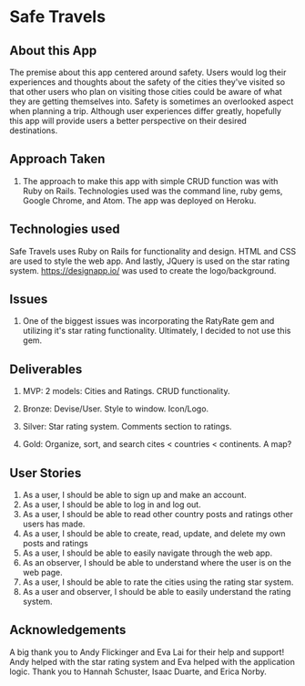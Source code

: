 # Safe Travels

## About this App

The premise about this app centered around safety. Users would log their experiences and thoughts about the safety of the cities they've visited so that other users who plan on visiting those cities could be aware of what they are getting themselves into. Safety is sometimes an overlooked aspect when planning a trip. Although user experiences differ greatly, hopefully this app will provide users a better perspective on their desired destinations.

## Approach Taken

1. The approach to make this app with simple CRUD function was with Ruby on Rails. Technologies used was the command line, ruby gems, Google Chrome, and Atom. The app was deployed on Heroku.

## Technologies used

Safe Travels uses Ruby on Rails for functionality and design. HTML and CSS are used to style the web app. And lastly, JQuery is used on the star rating system. https://designapp.io/ was used to create the logo/background.

## Issues

1. One of the biggest issues was incorporating the RatyRate gem and utilizing it's star rating functionality. Ultimately, I decided to not use this gem.

## Deliverables

1. MVP: 2 models: Cities and Ratings. CRUD functionality.

2. Bronze: Devise/User. Style to window. Icon/Logo.

3. Silver: Star rating system. Comments section to ratings.

4. Gold: Organize, sort, and search cites < countries < continents. A map?

## User Stories

1. As a user, I should be able to sign up and make an account.
2. As a user, I should be able to log in and log out.
3. As a user, I should be able to read other country posts and ratings other users has made.
4. As a user, I should be able to create, read, update, and delete my own posts and ratings
5. As a user, I should be able to easily navigate through the web app.
6. As an observer, I should be able to understand where the user is on the web page.
7. As a user, I should be able to rate the cities using the rating star system.
8. As a user and observer, I should be able to easily understand the rating system.

## Acknowledgements

A big thank you to Andy Flickinger and Eva Lai for their help and support! Andy helped with the star rating system and Eva helped with the application logic. Thank you to Hannah Schuster, Isaac Duarte, and Erica Norby.
